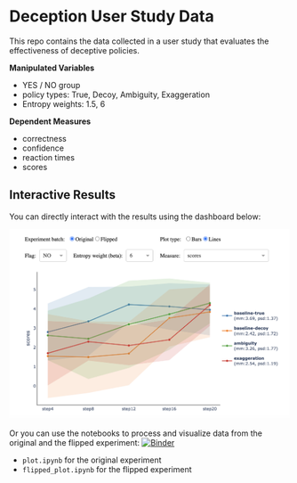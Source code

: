 # Deception User Study Data
This repo contains the data collected in a user study that evaluates the effectiveness of deceptive policies.

**Manipulated Variables**
- YES / NO group
- policy types: True, Decoy, Ambiguity, Exaggeration
- Entropy weights: 1.5, 6

**Dependent Measures**
- correctness
- confidence
- reaction times
- scores

## Interactive Results
You can directly interact with the results using the dashboard below:

<a href="https://shenghui-chen.com/publication/2023/10/04/deception_user_study/#dashboard">
    <img src="dashboard_screenshot.png" alt="Dashboard" width="700"/>
</a>


Or you can use the notebooks to process and visualize data from the original and the flipped experiment: [![Binder](https://mybinder.org/badge_logo.svg)](https://mybinder.org/v2/gh/vivianchen98/deception_user_study_data/main)
- `plot.ipynb` for the original experiment
- `flipped_plot.ipynb` for the flipped experiment
